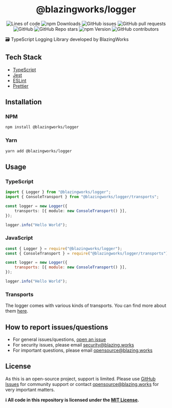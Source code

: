 <div align="center">

# @blazingworks/logger

![Lines of code](https://img.shields.io/tokei/lines/github/blazingworks/logger?style=for-the-badge)
![npm Downloads](https://img.shields.io/npm/dy/@blazingworks/logger?style=for-the-badge)
![GitHub issues](https://img.shields.io/github/issues/blazingworks/logger?style=for-the-badge)
![GitHub pull requests](https://img.shields.io/github/issues-pr/blazingworks/logger?style=for-the-badge)
![GitHub](https://img.shields.io/github/license/blazingworks/logger?style=for-the-badge)
![GitHub Repo stars](https://img.shields.io/github/stars/blazingworks/logger?style=for-the-badge)
![npm Version](https://img.shields.io/npm/v/@blazingworks/logger?style=for-the-badge)
![GitHub contributors](https://img.shields.io/github/contributors/blazingworks/logger?style=for-the-badge)

</div>

🗃️ TypeScript Logging Library developed by BlazingWorks

## Tech Stack

-   [TypeScript](https://www.typescriptlang.org/)
-   [Jest](https://jestjs.io/)
-   [ESLint](https://eslint.org/)
-   [Prettier](https://prettier.io/)

## Installation

### NPM

```bash
npm install @blazingworks/logger
```

### Yarn

```bash
yarn add @blazingworks/logger
```

## Usage

### TypeScript

```typescript
import { Logger } from "@blazingworks/logger";
import { ConsoleTransport } from "@blazingworks/logger/transports";

const logger = new Logger({
    transports: [{ module: new ConsoleTransport() }],
});

logger.info("Hello World");
```

### JavaScript

```javascript
const { Logger } = require("@blazingworks/logger");
const { ConsoleTransport } = require("@blazingworks/logger/transports");

const logger = new Logger({
    transports: [{ module: new ConsoleTransport() }],
});

logger.info("Hello World");
```

### Transports

The logger comes with various kinds of transports. You can find more about them [here](https://github.com/blazingworks/logger/blob/main/TRANSPORTS.md).

## How to report issues/questions

-   For general issues/questions, [open an issue](https://github.com/blazingworks/logger/issues)
-   For security issues, please email [security@blazing.works](mailto:security@blazing.works)
-   For important questions, please email [opensource@blazing.works](mailto:opensource@blazing.works)

## License

As this is an open-source project, support is limited. Please use [GitHub Issues](https://github.com/blazingworks/logger/issues) for community support or contact [opensource@blazing.works](mailto:opensource@blazing.works) for very important matters.

**ℹ️ All code in this repository is licensed under the [MIT License](LICENSE.md).**
